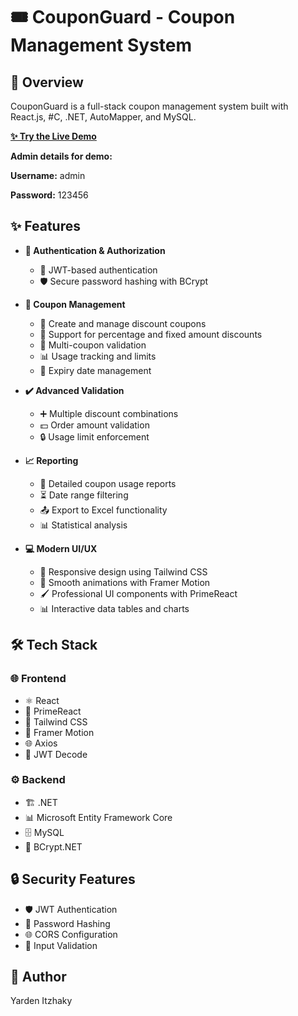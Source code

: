 # 🎟️ CouponGuard - Coupon Management System

## 🎯 Overview

CouponGuard is a full-stack coupon management system built with React.js, #C, .NET, AutoMapper, and MySQL.

**[✨ Try the Live Demo](http://couponguardbucket.s3-website-us-east-1.amazonaws.com)**

**Admin details for demo:**

**Username:** admin

**Password:** 123456

## ✨ Features

- **🔐 Authentication & Authorization**
  - 🔑 JWT-based authentication
  - 🛡️ Secure password hashing with BCrypt

- **💸 Coupon Management**
  - 📝 Create and manage discount coupons
  - 🔢 Support for percentage and fixed amount discounts
  - 🔄 Multi-coupon validation
  - 📊 Usage tracking and limits
  - 📅 Expiry date management

- **✔️ Advanced Validation**
  - ➕ Multiple discount combinations
  - 💵 Order amount validation
  - 🔒 Usage limit enforcement

- **📈 Reporting**
  - 🧾 Detailed coupon usage reports
  - ⏳ Date range filtering
  - 📤 Export to Excel functionality
  - 📊 Statistical analysis

- **💻 Modern UI/UX**
  - 📱 Responsive design using Tailwind CSS
  - 🎨 Smooth animations with Framer Motion
  - 🖌️ Professional UI components with PrimeReact
  - 📊 Interactive data tables and charts

## 🛠 Tech Stack

### 🌐 Frontend
- ⚛️ React
- 🎨 PrimeReact
- 🎨 Tailwind CSS
- 🎥 Framer Motion
- 🌐 Axios
- 🔐 JWT Decode

### ⚙️ Backend
- 🏗️ .NET
- 📊 Microsoft Entity Framework Core
- 🗄️ MySQL
- 🔑 BCrypt.NET

## 🔒 Security Features

- 🛡️ JWT Authentication
- 🔑 Password Hashing
- 🌐 CORS Configuration
- 🧩 Input Validation

## 👤 Author

Yarden Itzhaky
